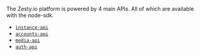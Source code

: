 The Zesty.io platform is powered by 4 main APIs. All of which are available with the node-sdk.

* [`instance-api`](tools/node-sdk/instance)
* [`accounts-api`](tools/node-sdk/account)
* [`media-api`](tools/node-sdk/media)
* [`auth-api`](tools/node-sdk/auth)

